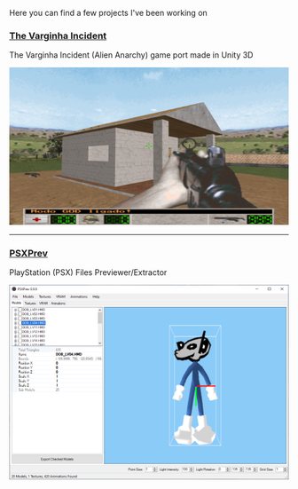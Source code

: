 Here you can find a few projects I've been working on

### [The Varginha Incident](/varginha-incident/)
The Varginha Incident (Alien Anarchy) game port made in Unity 3D

![The Varginha Incident](/assets/img/varginhaincident-preview.png)
***

### [PSXPrev](/psxprev/)
PlayStation (PSX) Files Previewer/Extractor

![PSXPREV](/assets/img/psxprev-preview.png)
